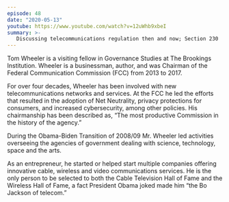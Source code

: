 ```yaml
---
episode: 48
date: "2020-05-13"
youtube: https://www.youtube.com/watch?v=12uWhb9xbeI
summary: >-
   Discussing telecommunications regulation then and now; Section 230
---
```

Tom Wheeler is a visiting fellow in Governance Studies at The Brookings
Institution. Wheeler is a businessman, author, and was Chairman of the Federal
Communication Commission (FCC) from 2013 to 2017. 

For over four decades, Wheeler has been involved with new telecommunications
networks and services. At the FCC he led the efforts that resulted in the
adoption of Net Neutrality, privacy protections for consumers, and increased
cybersecurity, among other policies. His chairmanship has been described as,
“The most productive Commission in the history of the agency.”

During the Obama-Biden Transition of 2008/09 Mr. Wheeler led activities
overseeing the agencies of government dealing with science, technology, space
and the arts.

As an entrepreneur, he started or helped start multiple companies offering
innovative cable, wireless and video communications services. He is the only
person to be selected to both the Cable Television Hall of Fame and the
Wireless Hall of Fame, a fact President Obama joked made him “the Bo Jackson of
telecom.”
